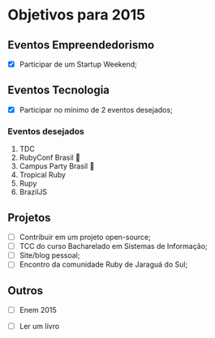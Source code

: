 # Objetivos para 2015

## Eventos Empreendedorismo

- [x] Participar de um Startup Weekend;

## Eventos Tecnologia

- [x] Participar no mínimo de 2 eventos desejados;

### Eventos desejados

1. TDC 
2. RubyConf Brasil :metal:
3. Campus Party Brasil :metal:
4. Tropical Ruby
5. Rupy
6. BrazilJS

## Projetos

- [ ] Contribuir em um projeto open-source;
- [ ] TCC do curso Bacharelado em Sistemas de Informação;
- [ ] Site/blog pessoal;
- [ ] Encontro da comunidade Ruby de Jaraguá do Sul;

## Outros

- [ ] Enem 2015
- [ ] Ler um livro
 
